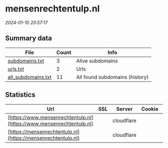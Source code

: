 # mensenrechtentulp.nl
*2024-01-10 20:57:17*
## Summary data
| File       | Count | Info |
|------------|-------|------|
|[subdomains.txt](/data/mensenrechtentulp.nl/subdomains.txt)|3|Alive subdomains|
|[urls.txt](/data/mensenrechtentulp.nl/urls.txt)|2|Urls|
|[all_subdomains.txt](/data/mensenrechtentulp.nl/all_subdomains.txt)|11|All found subdomains (history)|
## Statistics
| Url | SSL | Server | Cookie | HSTS | CSP | XFO | XXP | RP | Tech |Title |
|------------|-------|------|------|------|------|------|------|------|------|------|
|[https://www.mensenrechtentulp.nl](https://www.mensenrechtentulp.nl)| |cloudflare| |:white_check_mark: |:warning: | :white_check_mark: | :white_check_mark: | :white_check_mark: |Cloudflare HSTS||
|[https://mensenrechtentulp.nl](https://mensenrechtentulp.nl)| |cloudflare| |:white_check_mark: |:warning: | :white_check_mark: | :white_check_mark: | :white_check_mark: |Cloudflare HSTS||